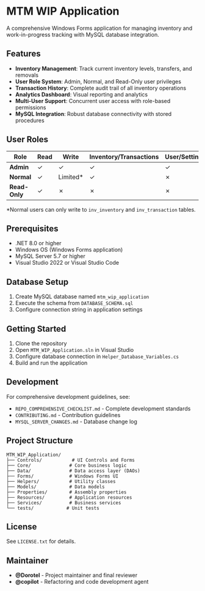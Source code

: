 # MTM WIP Application

A comprehensive Windows Forms application for managing inventory and work-in-progress tracking with MySQL database integration.

## Features

- **Inventory Management**: Track current inventory levels, transfers, and removals
- **User Role System**: Admin, Normal, and Read-Only user privileges
- **Transaction History**: Complete audit trail of all inventory operations
- **Analytics Dashboard**: Visual reporting and analytics
- **Multi-User Support**: Concurrent user access with role-based permissions
- **MySQL Integration**: Robust database connectivity with stored procedures

## User Roles

| Role | Read | Write | Inventory/Transactions | User/Settings/Admin | Search |
|------|------|-------|------------------------|-------------------|---------|
| **Admin** | ✓ | ✓ | ✓ | ✓ | ✓ |
| **Normal** | ✓ | Limited* | ✓ | ✗ | ✓ |
| **Read-Only** | ✓ | ✗ | ✗ | ✗ | ✓ |

*Normal users can only write to `inv_inventory` and `inv_transaction` tables.

## Prerequisites

- .NET 8.0 or higher
- Windows OS (Windows Forms application)
- MySQL Server 5.7 or higher
- Visual Studio 2022 or Visual Studio Code

## Database Setup

1. Create MySQL database named `mtm_wip_application`
2. Execute the schema from `DATABASE_SCHEMA.sql`
3. Configure connection string in application settings

## Getting Started

1. Clone the repository
2. Open `MTM_WIP_Application.sln` in Visual Studio
3. Configure database connection in `Helper_Database_Variables.cs`
4. Build and run the application

## Development

For comprehensive development guidelines, see:
- `REPO_COMPREHENSIVE_CHECKLIST.md` - Complete development standards
- `CONTRIBUTING.md` - Contribution guidelines
- `MYSQL_SERVER_CHANGES.md` - Database change log

## Project Structure

```
MTM_WIP_Application/
├── Controls/           # UI Controls and Forms
├── Core/              # Core business logic
├── Data/              # Data access layer (DAOs)
├── Forms/             # Windows Forms UI
├── Helpers/           # Utility classes
├── Models/            # Data models
├── Properties/        # Assembly properties
├── Resources/         # Application resources
├── Services/          # Business services
└── tests/            # Unit tests
```

## License

See `LICENSE.txt` for details.

## Maintainer

- **@Dorotel** - Project maintainer and final reviewer
- **@copilot** - Refactoring and code development agent